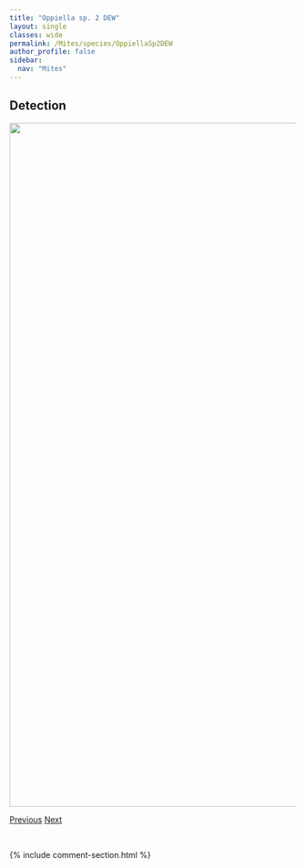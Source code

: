 ```yaml
---
title: "Oppiella sp. 2 DEW"
layout: single
classes: wide
permalink: /Mites/species/OppiellaSp2DEW
author_profile: false
sidebar:
  nav: "Mites"
---
```


<h2>Detection</h2>

<a href="https://drive.google.com/uc?export=view&id=1m7gnVRzdEVzbUoOL-Y6_Un_-lPPqJ_oH">
<img src="https://drive.google.com/uc?export=view&id=1m7gnVRzdEVzbUoOL-Y6_Un_-lPPqJ_oH" height = "1200" width = "800">
</a>


<a href="/DevelopmentWebsite/Mites/species/Oppiella" class="pagination--pager" title="Oppiella">Previous</a> <a href="/DevelopmentWebsite/Mites/species/OppiellaSp3DEW" class="pagination--pager" title="Oppiella sp. 3 DEW">Next</a>

<p>&nbsp;</p>

{% include comment-section.html %}
